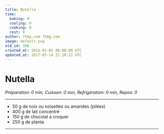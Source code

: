 ```yaml
---
title: Nutella
time:
  baking: 0
  cooling: 0
  cooking: 0
  rest: 0
author: 750g.com 750g.com
image: default.svg
old_id: 386
created_at: 2016-01-01 00:00:00 UTC
updated_at: 2017-07-14 21:10:12 UTC
---
```


# Nutella

_Préparation: 0 min, Cuisson: 0 min, Refrigération: 0 min, Repos: 0_

---

- 50 g de noix ou noisettes ou amandes (pilées)
- 400 g de lait concentré
- 150 g de chocolat a croquer
- 250 g de planta

---
